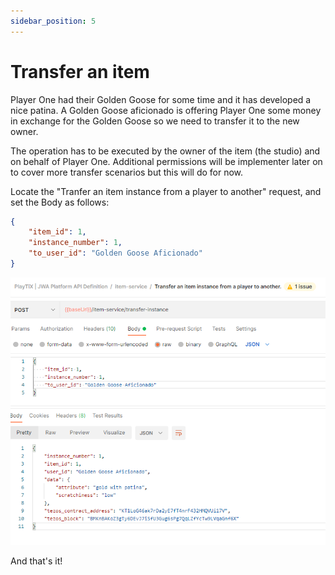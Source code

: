 ```yaml
---
sidebar_position: 5
---
```


# Transfer an item

Player One had their Golden Goose for some time and it has developed a nice patina. A Golden Goose aficionado is offering Player One some money in exchange for the Golden Goose
so we need to transfer it to the new owner.

The operation has to be executed by the owner of the item (the studio) and on behalf of Player One. Additional permissions will be implementer later on to cover more transfer scenarios but this will do for now.

Locate the "Tranfer an item instance from a player to another" request, and set the Body as follows:

```json
{
    "item_id": 1,
    "instance_number": 1,
    "to_user_id": "Golden Goose Aficionado"
}
```

![transfer-item](../../assets/transfer-item.png)

And that's it!